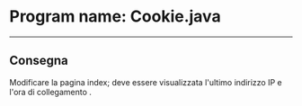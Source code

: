 # Program name:  Cookie.java

---

## Consegna
Modificare la pagina index; deve essere visualizzata l'ultimo indirizzo IP e l'ora di  collegamento .